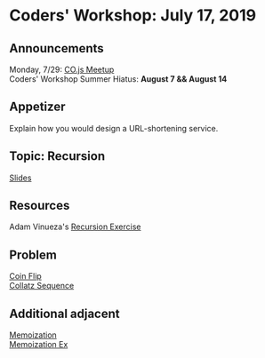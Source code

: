 # Coders' Workshop: July 17, 2019

## Announcements

Monday, 7/29: [CO.js Meetup](https://www.meetup.com/Bootcampers-Collective/events/ztvncryzkbmc/)  
Coders' Workshop Summer Hiatus: **August 7 && August 14**

## Appetizer

Explain how you would design a URL-shortening service.

## Topic: Recursion

[Slides](https://slides.com/bbyunis/coder-s-workshop-15)

## Resources
Adam Vinueza's [Recursion Exercise](https://github.com/andy-young/Coders-Workshop/tree/master/collaborators/AdamVinueza/recursion_exercise)

## Problem

[Coin Flip](https://github.com/andy-young/Coders-Workshop/blob/master/Coding-Challenges/coinFlip/)  
[Collatz Sequence](https://github.com/andy-young/Coders-Workshop/blob/master/Coding-Challenges/collatzSequence/collatzSequence.md)

## Additional adjacent

[Memoization](https://scotch.io/tutorials/understanding-memoization-in-javascript)  
[Memoization Ex](https://github.com/andy-young/Coders-Workshop/blob/master/collaborators/BryanYunis/solutions/fibonacci-memoization.js)
